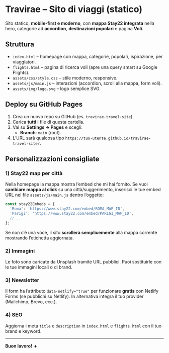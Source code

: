 # Travirae – Sito di viaggi (statico)

Sito statico, **mobile-first e moderno**, con **mappa Stay22 integrata** nella hero, categorie ad **accordion**, **destinazioni popolari** e pagina **Voli**.

## Struttura
- `index.html` – homepage con mappa, categorie, popolari, ispirazione, per viaggiatori.
- `flights.html` – pagina di ricerca voli (apre una query smart su Google Flights).
- `assets/css/style.css` – stile moderno, responsive.
- `assets/js/main.js` – interazioni (accordion, scroll alla mappa, form voli).
- `assets/img/logo.svg` – logo semplice SVG.

## Deploy su GitHub Pages
1. Crea un nuovo repo su GitHub (es. `travirae-travel-site`).
2. Carica **tutti** i file di questa cartella.
3. Vai su **Settings → Pages** e scegli:
   - **Branch**: `main` (root).
4. L’URL sarà qualcosa tipo `https://tuo-utente.github.io/travirae-travel-site/`.

## Personalizzazioni consigliate
### 1) Stay22 map per città
Nella homepage la mappa mostra l’embed che mi hai fornito. Se vuoi **cambiare mappa al click** su una città/suggerimento, inserisci le tue embed URL nel file `assets/js/main.js` dentro l’oggetto:
```js
const stay22Embeds = {
  'Roma': 'https://www.stay22.com/embed/ROMA_MAP_ID',
  'Parigi': 'https://www.stay22.com/embed/PARIGI_MAP_ID',
  // ...
};
```
Se non c’è una voce, il sito **scrollerà semplicemente** alla mappa corrente mostrando l’etichetta aggiornata.

### 2) Immagini
Le foto sono caricate da Unsplash tramite URL pubblici. Puoi sostituirle con le tue immagini locali o di brand.

### 3) Newsletter
Il form ha l’attributo `data-netlify="true"` per funzionare **gratis** con Netlify Forms (se pubblichi su Netlify). 
In alternativa integra il tuo provider (Mailchimp, Brevo, ecc.).

### 4) SEO
Aggiorna i meta `title` e `description` in `index.html` e `flights.html` con il tuo brand e keyword.

---

**Buon lavoro!** ✈️
